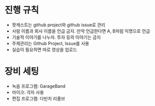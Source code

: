 
# 진행 규칙
* 팟캐스트는 github project와 github issue로 관리
* 사람 이름과 회사 이름을 언급 금지. 만약 언급한다면 A, B처럼 익명으로 언급
* 기술적 이야기를 나누자. 투자 등의 이야기는 금지
* 주제관리는 Github Project, Issue를 사용
* 실습이 필요하면 따로 영상을 업로드

# 장비 세팅
* 녹음 프로그램: GarageBand
* 마이크: 각자 사용
* 편집 프로그램: 다빈치 리졸브
